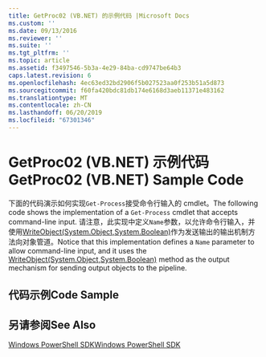 ```yaml
---
title: GetProc02 (VB.NET) 的示例代码 |Microsoft Docs
ms.custom: ''
ms.date: 09/13/2016
ms.reviewer: ''
ms.suite: ''
ms.tgt_pltfrm: ''
ms.topic: article
ms.assetid: f3497546-5b3a-4e29-84ba-cd9747be64b3
caps.latest.revision: 6
ms.openlocfilehash: 4ec63ed32bd2906f5b027523aa0f253b51a5d873
ms.sourcegitcommit: f60fa420bdc81db174e6168d3aeb11371e483162
ms.translationtype: MT
ms.contentlocale: zh-CN
ms.lasthandoff: 06/20/2019
ms.locfileid: "67301346"
---
```

# <a name="getproc02-vbnet-sample-code"></a><span data-ttu-id="17bf9-102">GetProc02 (VB.NET) 示例代码</span><span class="sxs-lookup"><span data-stu-id="17bf9-102">GetProc02 (VB.NET) Sample Code</span></span>

<span data-ttu-id="17bf9-103">下面的代码演示如何实现`Get-Process`接受命令行输入的 cmdlet。</span><span class="sxs-lookup"><span data-stu-id="17bf9-103">The following code shows the implementation of a `Get-Process` cmdlet that accepts command-line input.</span></span> <span data-ttu-id="17bf9-104">请注意，此实现中定义`Name`参数，以允许命令行输入，并使用[WriteObject(System.Object,System.Boolean)](/dotnet/api/system.management.automation.cmdlet.writeobject?view=pscore-6.2.0#System_Management_Automation_Cmdlet_WriteObject_System_Object_System_Boolean_)作为发送输出的输出机制方法向对象管道。</span><span class="sxs-lookup"><span data-stu-id="17bf9-104">Notice that this implementation defines a `Name` parameter to allow command-line input, and it uses the [WriteObject(System.Object,System.Boolean)](/dotnet/api/system.management.automation.cmdlet.writeobject?view=pscore-6.2.0#System_Management_Automation_Cmdlet_WriteObject_System_Object_System_Boolean_) method as the output mechanism for sending output objects to the pipeline.</span></span>

## <a name="code-sample"></a><span data-ttu-id="17bf9-105">代码示例</span><span class="sxs-lookup"><span data-stu-id="17bf9-105">Code Sample</span></span>

<!-- TODO!!!: review snippet reference  [!CODE [Msh_samplesgetproc02#getproc02vball](Msh_samplesgetproc02#getproc02vball)]  -->

## <a name="see-also"></a><span data-ttu-id="17bf9-106">另请参阅</span><span class="sxs-lookup"><span data-stu-id="17bf9-106">See Also</span></span>

[<span data-ttu-id="17bf9-107">Windows PowerShell SDK</span><span class="sxs-lookup"><span data-stu-id="17bf9-107">Windows PowerShell SDK</span></span>](../windows-powershell-reference.md)
